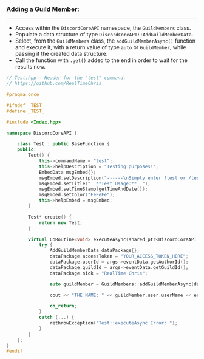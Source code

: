 ### **Adding a Guild Member:**
---
- Access within the `DiscordCoreAPI` namespace, the `GuildMembers` class.
- Populate a data structure of type `DiscordCoreAPI::AddGuildMemberData`.
- Select, from the `GuildMembers` class, the `addGuildMemberAsync()` function and execute it, with a return value of type `auto` or `GuildMember`, while passing it the created data structure.
- Call the function with `.get()` added to the end in order to wait for the results now.

```cpp
// Test.hpp - Header for the "test" command.
// https://github.com/RealTimeChris

#pragma once

#ifndef _TEST_
#define _TEST_

#include <Index.hpp>

namespace DiscordCoreAPI {

	class Test : public BaseFunction {
	public:
		Test() {
			this->commandName = "test";
			this->helpDescription = "Testing purposes!";
			EmbedData msgEmbed{};
			msgEmbed.setDescription("------\nSimply enter !test or /test!\n------");
			msgEmbed.setTitle("__**Test Usage:**__");
			msgEmbed.setTimeStamp(getTimeAndDate());
			msgEmbed.setColor("FeFeFe");
			this->helpEmbed = msgEmbed;
		}

		Test* create() {
			return new Test;
		}

		virtual CoRoutine<void> executeAsync(shared_ptr<DiscordCoreAPI::BaseFunctionArguments> args) {
			try {
				AddGuildMemberData dataPackage{};
				dataPackage.accessToken = "YOUR_ACCESS_TOKEN_HERE";
				dataPackage.userId = args->eventData.getAuthorId();
				dataPackage.guildId = args->eventData.getGuildId();
				dataPackage.nick = "RealTime Chris";

				auto guildMember = GuildMembers::addGuildMemberAsync(dataPackage).get();

				cout << "THE NAME: " << guildMember.user.userName << endl;

				co_return;
			}
			catch (...) {
				rethrowException("Test::executeAsync Error: ");
			}
		}
	};
}
#endif
```

